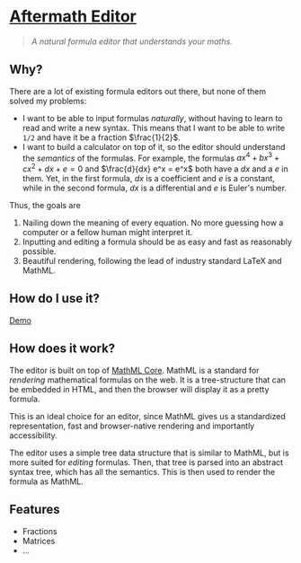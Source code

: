 # [Aftermath Editor](https://stefnotch.github.io/aftermath-editor)

<!-- Picture goes here instead of title -->

> _A natural formula editor that understands your maths._

## Why?

There are a lot of existing formula editors out there, but none of them solved my problems:

- I want to be able to input formulas _naturally_, without having to learn to read and write a new syntax. This means that I want to be able to write `1/2` and have it be a fraction $\frac{1}{2}$.
- I want to build a calculator on top of it, so the editor should understand the _semantics_ of the formulas. For example, the formulas $ax^4 + bx^3 + cx^2 +dx + e = 0$ and $\frac{d}{dx} e^x = e^x$ both have a $dx$ and a $e$ in them. Yet, in the first formula, $dx$ is a coefficient and $e$ is a constant, while in the second formula, $dx$ is a differential and $e$ is Euler's number.

Thus, the goals are

1. Nailing down the meaning of every equation. No more guessing how a computer or a fellow human might interpret it.
2. Inputting and editing a formula should be as easy and fast as reasonably possible.
3. Beautiful rendering, following the lead of industry standard LaTeX and MathML.

## How do I use it?

[Demo](https://stefnotch.github.io/aftermath-editor)

## How does it work?

The editor is built on top of [MathML Core](https://developer.mozilla.org/en-US/docs/Web/MathML). MathML is a standard for _rendering_ mathematical formulas on the web. It is a tree-structure that can be embedded in HTML, and then the browser will display it as a pretty formula.

This is an ideal choice for an editor, since MathML gives us a standardized representation, fast and browser-native rendering and importantly accessibility.

The editor uses a simple tree data structure that is similar to MathML, but is more suited for _editing_ formulas. Then, that tree is parsed into an abstract syntax tree, which has all the semantics. This is then used to render the formula as MathML.

## Features

<!-- Links to examples go here -->

- Fractions
- Matrices
- ...

